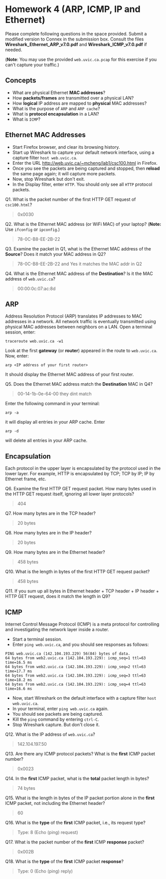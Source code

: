 # Homework 4 (ARP, ICMP, IP and Ethernet)

Please complete following questions in the space provided. Submit a modified version to Connex in the submission box.
Consult the files **Wireshark_Ethernet_ARP_v7.0.pdf** and **Wireshark_ICMP_v7.0.pdf** if needed.

(**Note**: You may use the provided `web.uvic.ca.pcap` for this exercise if you can't capture your traffic.)

## Concepts
  - What are physical Ethernet **MAC addresses**?
  - How **packets/frames** are transmitted over a physical LAN?
  - How **logical** IP address are mapped to **physical** MAC addresses?
  - What is the purpose of `ARP` and `ARP cache`?
  - What is **protocol encapsulation** in a LAN?
  - What is `ICMP`?


## Ethernet MAC Addresses
* Start Firefox browser, and clear its browsing history.
* Start up Wireshark to capture your default network interface, using a capture filter `host web.uvic.ca`.
* Enter the URL <http://web.uvic.ca/~mcheng/lab1/csc100.html> in Firefox.
* Once you see the packets are being captured and stopped, then **reload** the same page again; it will capture more packets.
* Now, stop Wireshark but don't exit.
* In the Display filter, enter `HTTP`. You should only see all `HTTP` protocol packets.

Q1. What is the  packet number of the first HTTP GET request of `csc100.html`?
>
>0x0030
>

Q2. What is the Ethernet MAC address (or WiFi MAC) of your laptop? (**Note:** Use `ifconfig` or `ipconfig`.)
>78-0C-B8-EE-2B-22
>
>

Q3. Examine the packet in Q1, what is the Ethernet MAC address of the **Source**? Does it match your MAC address in Q2?
>
>78-0C-B8-EE-2B-22 and Yes it matches the MAC addr in Q2
>

Q4. What is the Ethernet MAC address of the **Destination**? Is it the MAC address of `web.uvic.ca`?
>
>00:00:0c:07:ac:8d
>

## ARP
Address Resolution Protocol (ARP) translates IP addresses to MAC addresses in a network. All network traffic is eventually transmitted using physical MAC addresses between neighbors on a LAN. Open a terminal session, enter:

    traceroute web.uvic.ca -w1

Look at the first **gateway** (or **router**) appeared in the route to `web.uvic.ca`. Now, enter:

    arp <IP address of your first router>

It should display the Ethernet MAC address of your first router.

Q5. Does the Ethernet MAC address match the **Destination** MAC in Q4?
>
>00-14-1b-0e-64-00 they dint match
>

Enter the following command in your terminal:

    arp -a

it will display all entries in your ARP cache. Enter

    arp -d

will delete all entries in your ARP cache.




## Encapsulation
Each protocol in the upper layer is encapsulated by the protocol used in the lower layer. For example, HTTP is encapsulated by TCP; TCP by IP; IP by Ethernet frame, etc.

Q6. Examine the first HTTP GET request packet. How many bytes used in the HTTP GET request itself, ignoring all lower layer protocols?
>
>404
>

Q7. How many bytes are in the TCP header?
>20 bytes
>
>

Q8. How many bytes are in the IP header?
>20 bytes
>
>

Q9. How many bytes are in the Ethernet header?
>458 bytes
>
>

Q10. What is the length in bytes of the first HTTP GET request packet?
>458 bytes
>
>

Q11. If you sum up all bytes in Ethernet header + TCP header + IP header + HTTP GET request, does it match the length in Q9?
>
>
>
<div style="page-break-after:always;"></div>

## ICMP
Internet Control Message Protocol (ICMP) is a meta protocol for controlling and investigating the network layer inside a router.

* Start a terminal session.
* Enter `ping web.uvic.ca`, and you should see responses as follows:
~~~
PING web.uvic.ca (142.104.193.229) 56(84) bytes of data.
64 bytes from web2.uvic.ca (142.104.193.229): icmp_seq=1 ttl=63 time=16.5 ms
64 bytes from web2.uvic.ca (142.104.193.229): icmp_seq=2 ttl=63 time=17.7 ms
64 bytes from web2.uvic.ca (142.104.193.229): icmp_seq=3 ttl=63 time=18.2 ms
64 bytes from web2.uvic.ca (142.104.193.229): icmp_seq=4 ttl=63 time=16.6 ms
~~~
* Now, start Wireshark on the default interface with a capture filter `host web.uvic.ca`.
* In your terminal, enter `ping web.uvic.ca` again.
* You should see packets are being captured.
* Kill the `ping` command by entering `ctrl-C`.
* Stop Wireshark capture. But don't close it.


Q12. What is the IP address of `web.uvic.ca`?
>
>142.104.197.50
>


Q13. Are there any ICMP protocol packets? What is the **first** ICMP packet number?
>
>0x0023
>


Q14. In the **first** ICMP packet, what is the **total** packet length in bytes?
>
>74 bytes
>

Q15. What is the length in bytes of the IP packet portion alone in the **first** ICMP packet, not including the Ethernet header?
>
>60
>

Q16. What is the **type** of the **first** ICMP packet, i.e., its request type?
>Type: 8 (Echo (ping) request)
>
>

Q17. What is the packet number of the **first** ICMP **response** packet?
>0x002B
>
>

Q18. What is the **type** of the **first** ICMP packet **response**?
>Type: 0 (Echo (ping) reply)
>
>